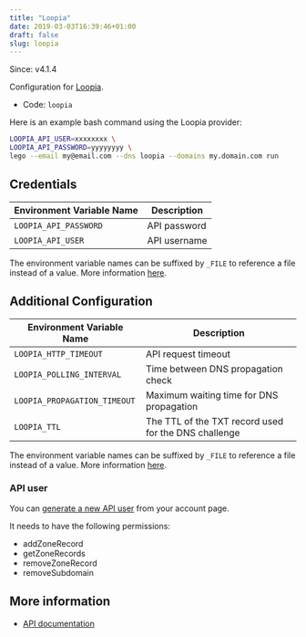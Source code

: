 ```yaml
---
title: "Loopia"
date: 2019-03-03T16:39:46+01:00
draft: false
slug: loopia
---
```


<!-- THIS DOCUMENTATION IS AUTO-GENERATED. PLEASE DO NOT EDIT. -->
<!-- providers/dns/loopia/loopia.toml -->
<!-- THIS DOCUMENTATION IS AUTO-GENERATED. PLEASE DO NOT EDIT. -->

Since: v4.1.4

Configuration for [Loopia](https://loopia.com).


<!--more-->

- Code: `loopia`

Here is an example bash command using the Loopia provider:

```bash
LOOPIA_API_USER=xxxxxxxx \
LOOPIA_API_PASSWORD=yyyyyyyy \
lego --email my@email.com --dns loopia --domains my.domain.com run
```




## Credentials

| Environment Variable Name | Description |
|-----------------------|-------------|
| `LOOPIA_API_PASSWORD` | API password |
| `LOOPIA_API_USER` | API username |

The environment variable names can be suffixed by `_FILE` to reference a file instead of a value.
More information [here](/lego/dns/#configuration-and-credentials).


## Additional Configuration

| Environment Variable Name | Description |
|--------------------------------|-------------|
| `LOOPIA_HTTP_TIMEOUT` | API request timeout |
| `LOOPIA_POLLING_INTERVAL` | Time between DNS propagation check |
| `LOOPIA_PROPAGATION_TIMEOUT` | Maximum waiting time for DNS propagation |
| `LOOPIA_TTL` | The TTL of the TXT record used for the DNS challenge |

The environment variable names can be suffixed by `_FILE` to reference a file instead of a value.
More information [here](/lego/dns/#configuration-and-credentials).

### API user

You can [generate a new API user](https://customerzone.loopia.com/api/) from your account page.

It needs to have the following permissions:

* addZoneRecord
* getZoneRecords
* removeZoneRecord
* removeSubdomain



## More information

- [API documentation](https://www.loopia.com/api)

<!-- THIS DOCUMENTATION IS AUTO-GENERATED. PLEASE DO NOT EDIT. -->
<!-- providers/dns/loopia/loopia.toml -->
<!-- THIS DOCUMENTATION IS AUTO-GENERATED. PLEASE DO NOT EDIT. -->
